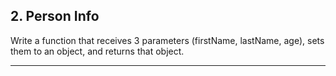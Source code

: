## 2. Person Info
Write a function that receives 3 parameters (firstName, lastName, age), sets them to an object, and returns that object.

---
